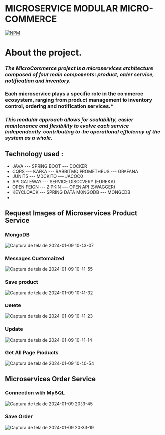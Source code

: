 # MICROSERVICE MODULAR  MICRO-COMMERCE

[![NPM](https://img.shields.io/npm/l/react)](https://github.com/JoelMaciel/Product-Catalog/blob/readm/LICENCE)

# About the project.


### *The MicroCommerce project is a microservices architecture composed of four main components: product, order service, notification and inventory.*
### Each microservice plays a specific role in the commerce ecosystem, ranging from product management to inventory control, ordering and notification services.*
### *This modular approach allows for scalability, easier maintenance and flexibility to evolve each service independently, contributing to the operational efficiency of the system as a whole.*

## Technology used :
-  JAVA ---  SPRING BOOT ---  DOCKER 
-  CQRS --- KAFKA --- RABBITMQ  PROMETHEUS --- GRAFANA
- JUNIT5 ---  MOCKITO --- JACOCO
-  API GATEWAY ---  SERVICE DISCOVERY (EUREKA)
-  OPEN FEIGN ---  ZIPKIN  ---  OPEN API (SWAGGER)
-  KEYCLOACK --- SPRING DATA MONGODB  --- MONGODB
-
## Request Images of Microservices Product Service

### MongoDB
![Captura de tela de 2024-01-09 10-43-07](https://github.com/JoelMaciel/MicroCommerce/assets/77079093/cd6ffbf2-6977-470a-9a36-5d36025835df)

### Messages Customaized
![Captura de tela de 2024-01-09 10-41-55](https://github.com/JoelMaciel/MicroCommerce/assets/77079093/bf5d507f-daf1-4fd6-a5ec-34a2afcf61cf)

### Save product
![Captura de tela de 2024-01-09 10-41-32](https://github.com/JoelMaciel/MicroCommerce/assets/77079093/bdd73a66-4691-4bd5-93ed-61c8fe1b7255)
### Delete
![Captura de tela de 2024-01-09 10-41-23](https://github.com/JoelMaciel/MicroCommerce/assets/77079093/79e8339d-a1e0-4e29-a899-2a2f6b972991)

### Update
![Captura de tela de 2024-01-09 10-41-14](https://github.com/JoelMaciel/MicroCommerce/assets/77079093/0973fafc-9160-4ffb-8149-6b83d5b6ea08)

### Get All Page Products
![Captura de tela de 2024-01-09 10-40-54](https://github.com/JoelMaciel/MicroCommerce/assets/77079093/9abdce30-f2f4-448f-8209-86d11be79a47)

## Microservices Order Service

### Connection with MySQL
![Captura de tela de 2024-01-09 2033-45](https://github.com/JoelMaciel/MicroCommerce/assets/77079093/7f757b3b-14b5-429b-805b-c8a2b238d4da)

### Save Order
![Captura de tela de 2024-01-09 20-33-19](https://github.com/JoelMaciel/MicroCommerce/assets/77079093/c47b8770-5dc9-4d9a-b860-615ec0cf89a3)


